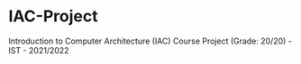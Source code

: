 # IAC-Project
Introduction to Computer Architecture (IAC) Course Project (Grade: 20/20) - IST - 2021/2022
